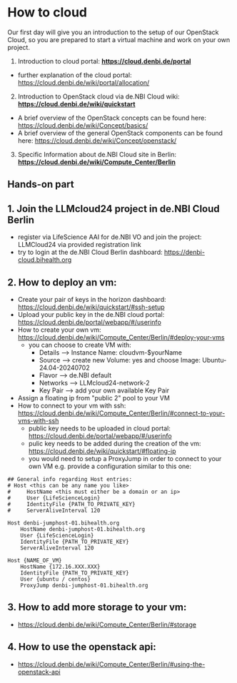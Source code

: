 # How to cloud

Our first day will give you an introduction to the setup of our OpenStack Cloud, so you are prepared to start a virtual machine and work on your own project.

1. Introduction to cloud portal: **https://cloud.denbi.de/portal**
  - further explanation of the cloud portal: https://cloud.denbi.de/wiki/portal/allocation/
2. Introduction to OpenStack cloud via de.NBI Cloud wiki: **https://cloud.denbi.de/wiki/quickstart**
  - A brief overview of the OpenStack concepts can be found here: https://cloud.denbi.de/wiki/Concept/basics/
  - A brief overview of the general OpenStack components can be found here: https://cloud.denbi.de/wiki/Concept/openstack/
3. Specific Information about de.NBI Cloud site in Berlin: **https://cloud.denbi.de/wiki/Compute_Center/Berlin**

## Hands-on part

## 1. Join the LLMcloud24 project in de.NBI Cloud Berlin
- register via LifeScience AAI for de.NBI VO and join the project: LLMCloud24 via provided registration link
- try to login at the de.NBI Cloud Berlin dashboard: https://denbi-cloud.bihealth.org

## 2. How to deploy an vm:
- Create your pair of keys in the horizon dashboard: https://cloud.denbi.de/wiki/quickstart/#ssh-setup
- Upload your public key in the de.NBI cloud portal: https://cloud.denbi.de/portal/webapp/#/userinfo
- How to create your own vm: https://cloud.denbi.de/wiki/Compute_Center/Berlin/#deploy-your-vms
  - you can choose to create VM with:
    - Details --> Instance Name: cloudvm-$yourName
    - Source --> create new Volume: yes and choose Image: Ubuntu-24.04-20240702
    - Flavor --> de.NBI default
    - Networks --> LLMcloud24-network-2
    - Key Pair --> add your own available Key Pair
- Assign a floating ip from "public 2" pool to your VM
- How to connect to your vm with ssh: https://cloud.denbi.de/wiki/Compute_Center/Berlin/#connect-to-your-vms-with-ssh
  - public key needs to be uploaded in cloud portal: https://cloud.denbi.de/portal/webapp/#/userinfo
  - pulic key needs to be added during the creation of the vm: https://cloud.denbi.de/wiki/quickstart/#floating-ip
  - you would need to setup a ProxyJump in order to connect to your own VM e.g. provide a configuration similar to this one:
  
```
## General info regarding Host entries:
# Host <this can be any name you like>
#     HostName <this must either be a domain or an ip>
#     User {LifeScienceLogin}
#     IdentityFile {PATH_TO_PRIVATE_KEY}
#     ServerAliveInterval 120

Host denbi-jumphost-01.bihealth.org
    HostName denbi-jumphost-01.bihealth.org
    User {LifeScienceLogin}
    IdentityFile {PATH_TO_PRIVATE_KEY}
    ServerAliveInterval 120

Host {NAME_OF_VM}
    HostName {172.16.XXX.XXX}
    IdentityFile {PATH_TO_PRIVATE_KEY}
    User {ubuntu / centos}
    ProxyJump denbi-jumphost-01.bihealth.org
```
## 3. How to add more storage to your vm: 
- https://cloud.denbi.de/wiki/Compute_Center/Berlin/#storage
## 4. How to use the openstack api: 
- https://cloud.denbi.de/wiki/Compute_Center/Berlin/#using-the-openstack-api
